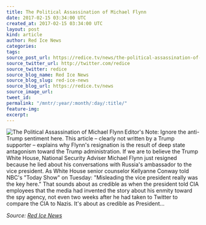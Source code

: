```yaml
---
title: The Political Assassination of Michael Flynn
date: 2017-02-15 03:34:00 UTC
created_at: 2017-02-15 03:34:00 UTC
layout: post
kind: article
author: Red Ice News
categories: 
tags: 
source_post_url: https://redice.tv/news/the-political-assassination-of-michael-flynn
source_twitter_url: http://twitter.com/redice
source_twitter: redice
source_blog_name: Red Ice News
source_blog_slug: red-ice-news
source_blog_url: https://redice.tv/news
source_image_url: 
tweet_id: 
permalink: "/mntr/:year/:month/:day/:title/"
feature-img: 
excerpt: 
---
```

<img align="left" alt="The Political Assassination of Michael Flynn" src="https://rdice.net/a/c/n/17/02150433-penceflynn12.9cd7b47f.jpg"> Editor's Note: Ignore the anti-Trump sentiment here. This article – clearly not written by a Trump supporter – explains why Flynn's resignation is the result of deep state antagonism toward the Trump administration. If we are to believe the Trump White House, National Security Adviser Michael Flynn just resigned because he lied about his conversations with Russia's ambassador to the vice president. As White House senior counselor Kellyanne Conway told NBC's "Today Show" on Tuesday: "Misleading the vice president really was the key here." That sounds about as credible as when the president told CIA employees that the media had invented the story about his enmity toward the spy agency, not even two weeks after he had taken to Twitter to compare the CIA to Nazis. It's about as credible as President…<div class="">
    <i>Source: <a href="https://redice.tv/news">Red Ice News</a></i>
</div>
